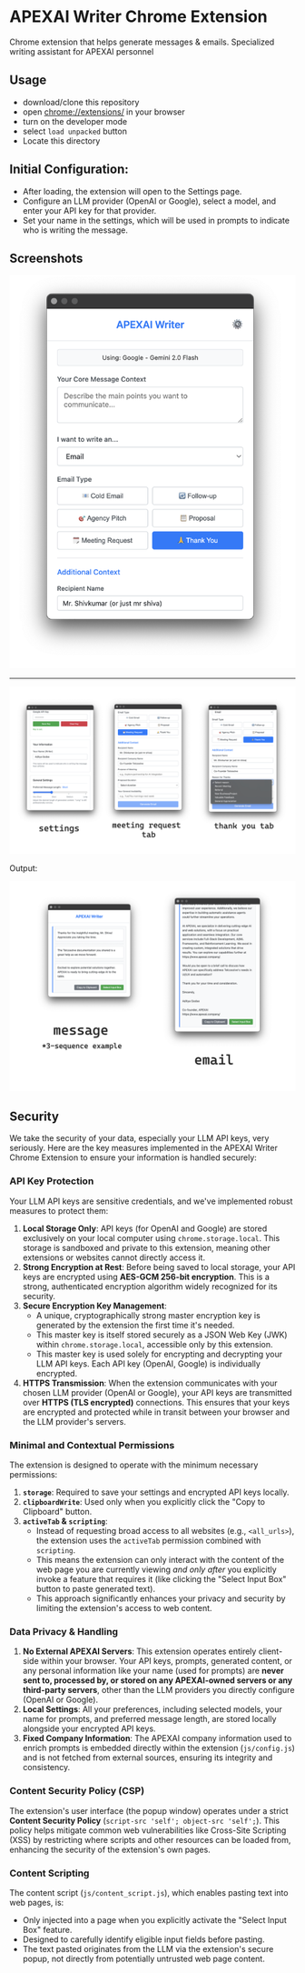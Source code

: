 # APEXAI Writer Chrome Extension

Chrome extension that helps generate messages & emails. Specialized writing assistant for APEXAI personnel

## Usage

- download/clone this repository
- open [chrome://extensions/](chrome://extensions/) in your browser
- turn on the developer mode
- select `load unpacked` button
- Locate this directory

## Initial Configuration:

- After loading, the extension will open to the Settings page.
- Configure an LLM provider (OpenAI or Google), select a model, and enter your API key for that provider.
- Set your name in the settings, which will be used in prompts to indicate who is writing the message.

## Screenshots

![view](docs/preview.png)

---

![work](docs/work.png)

Output:

![work](docs/output.png)

## Security

We take the security of your data, especially your LLM API keys, very seriously. Here are the key measures implemented in the APEXAI Writer Chrome Extension to ensure your information is handled securely:

### API Key Protection

Your LLM API keys are sensitive credentials, and we've implemented robust measures to protect them:

1.  **Local Storage Only**: API keys (for OpenAI and Google) are stored exclusively on your local computer using `chrome.storage.local`. This storage is sandboxed and private to this extension, meaning other extensions or websites cannot directly access it.
2.  **Strong Encryption at Rest**: Before being saved to local storage, your API keys are encrypted using **AES-GCM 256-bit encryption**. This is a strong, authenticated encryption algorithm widely recognized for its security.
3.  **Secure Encryption Key Management**:
    - A unique, cryptographically strong master encryption key is generated by the extension the first time it's needed.
    - This master key is itself stored securely as a JSON Web Key (JWK) within `chrome.storage.local`, accessible only by this extension.
    - This master key is used solely for encrypting and decrypting your LLM API keys. Each API key (OpenAI, Google) is individually encrypted.
4.  **HTTPS Transmission**: When the extension communicates with your chosen LLM provider (OpenAI or Google), your API keys are transmitted over **HTTPS (TLS encrypted)** connections. This ensures that your keys are encrypted and protected while in transit between your browser and the LLM provider's servers.

### Minimal and Contextual Permissions

The extension is designed to operate with the minimum necessary permissions:

1.  **`storage`**: Required to save your settings and encrypted API keys locally.
2.  **`clipboardWrite`**: Used only when you explicitly click the "Copy to Clipboard" button.
3.  **`activeTab` & `scripting`**:
    - Instead of requesting broad access to all websites (e.g., `<all_urls>`), the extension uses the `activeTab` permission combined with `scripting`.
    - This means the extension can only interact with the content of the web page you are currently viewing _and only after_ you explicitly invoke a feature that requires it (like clicking the "Select Input Box" button to paste generated text).
    - This approach significantly enhances your privacy and security by limiting the extension's access to web content.

### Data Privacy & Handling

1.  **No External APEXAI Servers**: This extension operates entirely client-side within your browser. Your API keys, prompts, generated content, or any personal information like your name (used for prompts) are **never sent to, processed by, or stored on any APEXAI-owned servers or any third-party servers**, other than the LLM providers you directly configure (OpenAI or Google).
2.  **Local Settings**: All your preferences, including selected models, your name for prompts, and preferred message length, are stored locally alongside your encrypted API keys.
3.  **Fixed Company Information**: The APEXAI company information used to enrich prompts is embedded directly within the extension (`js/config.js`) and is not fetched from external sources, ensuring its integrity and consistency.

### Content Security Policy (CSP)

The extension's user interface (the popup window) operates under a strict **Content Security Policy** (`script-src 'self'; object-src 'self';`). This policy helps mitigate common web vulnerabilities like Cross-Site Scripting (XSS) by restricting where scripts and other resources can be loaded from, enhancing the security of the extension's own pages.

### Content Scripting

The content script (`js/content_script.js`), which enables pasting text into web pages, is:

- Only injected into a page when you explicitly activate the "Select Input Box" feature.
- Designed to carefully identify eligible input fields before pasting.
- The text pasted originates from the LLM via the extension's secure popup, not directly from potentially untrusted web page content.
